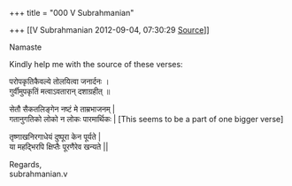 +++
title = "000 V Subrahmanian"

+++
[[V Subrahmanian	2012-09-04, 07:30:29 [Source](https://groups.google.com/g/bvparishat/c/EVEeAXQ7KJE)]]



Namaste  
  
Kindly help me with the source of these verses:  
  
परोपकृतिकैवल्ये तोलयित्वा जनार्दनः ।  
गुर्वीमुपकृतिं मत्वाऽवतारान् दशाग्रहीत् ॥  
  
सेतौ सैकतलिङ्गेन नष्टं मे ताम्रभाजनम् \|   
गतानुगतिको लोको न लोकः पारमार्थिकः \| \[This seems to be a part of one bigger verse\]  
  
  
तृष्णाखनिरगाधेयं दुष्पूरा केन पूर्यते \|  
या महद्भिरपि क्षिप्तैः पूरणैरेव खन्यते \|\|  
  
Regards,  
subrahmanian.v  

